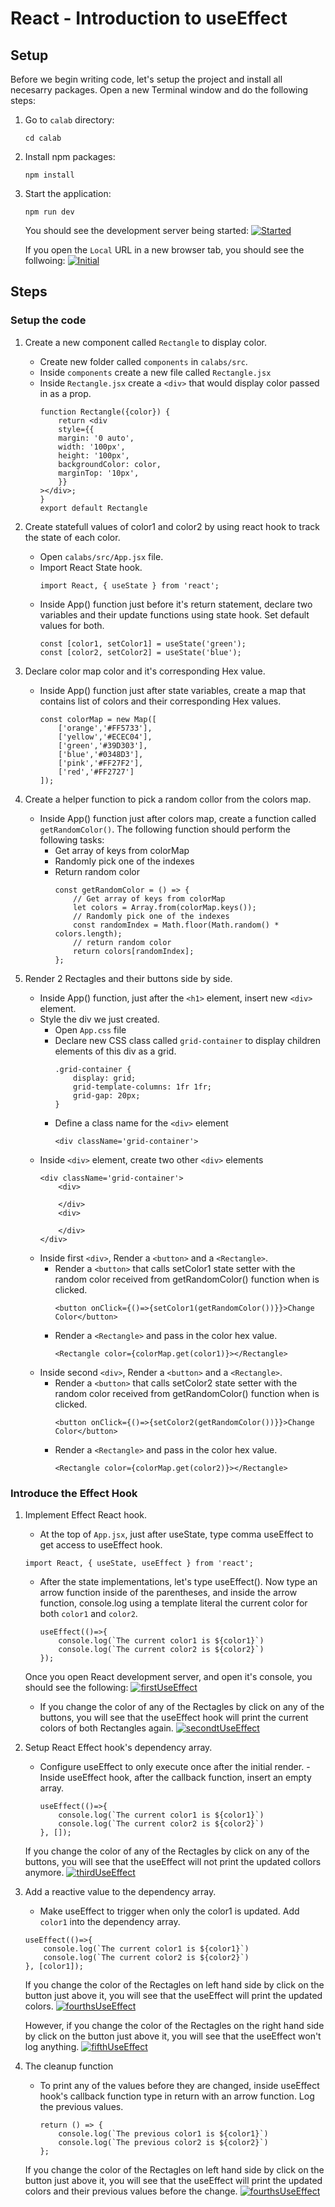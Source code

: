# React - Introduction to useEffect

## Setup 
Before we begin writing code, let's setup the project and install all necesarry packages.
Open a new Terminal window and do the following steps:

1. Go to `calab` directory:
    ```
    cd calab
    ```
2. Install npm packages:
    ```
    npm install
    ```
3. Start the application:
    ```
    npm run dev
    ```
    You should see the development server being started:
    [![Started](resources/started.png)]() 

    If you open the `Local` URL in a new browser tab, you should see the follwoing:
    [![Initial](resources/initial_screen.png)]()    


## Steps 

### Setup the code

1. Create a new component called `Rectangle` to display color.
    -   Create new folder called `components` in `calabs/src`.
    -   Inside `components` create a new file called `Rectangle.jsx`
    -   Inside `Rectangle.jsx` create a `<div>` that would display color passed in as a prop.
        ```
        function Rectangle({color}) {
            return <div
            style={{
            margin: '0 auto',
            width: '100px',
            height: '100px',
            backgroundColor: color,
            marginTop: '10px',
            }}
        ></div>;
        }
        export default Rectangle
        ```

2. Create statefull values of color1 and color2 by using react hook to track the state of each color.
    -   Open `calabs/src/App.jsx` file.
    -   Import React State hook.
        ```
        import React, { useState } from 'react';
        ```
    - Inside App() function just before it's return statement, declare two variables and their update functions using state hook. Set default values for both.
        ```
        const [color1, setColor1] = useState('green');
        const [color2, setColor2] = useState('blue');
        ```

3. Declare color map color and it's corresponding Hex value.
    -   Inside App() function just after state variables, create a map that contains list of colors and their corresponding Hex values.
        ```
        const colorMap = new Map([
            ['orange','#FF5733'],
            ['yellow','#ECEC04'],
            ['green','#39D303'],
            ['blue','#0348D3'],
            ['pink','#FF27F2'],
            ['red','#FF2727']
        ]);
        ```

4. Create a helper function to pick a random collor from the colors map.
    -   Inside App() function just after colors map, create a function called `getRandomColor()`. The following function should perform the following tasks:
        -   Get array of keys from colorMap
        -   Randomly pick one of the indexes
        -   Return random color
            ```
            const getRandomColor = () => {
                // Get array of keys from colorMap
                let colors = Array.from(colorMap.keys());
                // Randomly pick one of the indexes
                const randomIndex = Math.floor(Math.random() * colors.length);
                // return random color
                return colors[randomIndex];
            };
            ```

5. Render 2 Rectagles and their buttons side by side.
    -   Inside App() function, just after the `<h1>` element, insert new `<div>` element. 
    -   Style the div we just created.
        -   Open `App.css` file
        -   Declare new CSS class called `grid-container` to display children elements of this div as a grid.
            ```
            .grid-container {
                display: grid;
                grid-template-columns: 1fr 1fr;
                grid-gap: 20px;
            }
            ```
        -   Define a class name for the `<div>` element
            ```
            <div className='grid-container'>
            ```
    - Inside `<div>` element, create two other `<div>` elements
        ```
        <div className='grid-container'>
            <div>
            
            </div>
            <div>

            </div>
        </div>
        ```
    -   Inside first `<div>`, Render a `<button>` and a `<Rectangle>`. 
        -   Render a `<button>` that calls setColor1 state setter with the random color received from getRandomColor() function when is clicked. 
            ```
            <button onClick={()=>{setColor1(getRandomColor())}}>Change Color</button>
            ```
        -   Render a `<Rectangle>` and pass in the color hex value.
            ```
            <Rectangle color={colorMap.get(color1)}></Rectangle>
            ```
    -   Inside second `<div>`, Render a `<button>` and a `<Rectangle>`. 
        -   Render a `<button>` that calls setColor2 state setter with the random color received from getRandomColor() function when is clicked. 
            ```
            <button onClick={()=>{setColor2(getRandomColor())}}>Change Color</button>
            ```
        -   Render a `<Rectangle>` and pass in the color hex value.
            ```
            <Rectangle color={colorMap.get(color2)}></Rectangle>
            ```

### Introduce the Effect Hook

1. Implement Effect React hook.
    -  At the top of `App.jsx`,  just after useState, type comma useEffect to get access to useEffect hook.
    ```
    import React, { useState, useEffect } from 'react';
    ```

    -   After the state implementations, let's type useEffect(). Now type an arrow function inside of the parentheses, and inside the arrow function, console.log using a template literal the current color for both `color1` and `color2`.
        ```
        useEffect(()=>{
            console.log(`The current color1 is ${color1}`)
            console.log(`The current color2 is ${color2}`)
        });
        ```
    Once you open React development server, and open it's console, you should see the following:
        [![firstUseEffect](resources/useEffect1.png)]()
    - If you change the color of any of the Rectagles by click on any of the buttons, you will see that the useEffect hook will print the current colors of both Rectangles again.
        [![secondtUseEffect](resources/useEffect2.png)]()


2. Setup React Effect hook's dependency array.
    -    Configure useEffect to only execute once after the initial render.
        -   Inside useEffect hook, after the callback function, insert an empty array. 
            ```
            useEffect(()=>{
                console.log(`The current color1 is ${color1}`)
                console.log(`The current color2 is ${color2}`)
            }, []);
            ```
        
    If you change the color of any of the Rectagles by click on any of the buttons, you will see that the useEffect will not print the updated collors anymore.
    [![thirdUseEffect](resources/useEffect3.png)]()

3.  Add a reactive value to the dependency array. 
    -   Make useEffect to trigger when only the color1 is updated. Add `color1` into the dependency array.
    ```
    useEffect(()=>{
        console.log(`The current color1 is ${color1}`)
        console.log(`The current color2 is ${color2}`)
    }, [color1]);
    ```
     If you change the color of the Rectagles on left hand side by click on the button just above it, you will see that the useEffect will  print the updated colors.
    [![fourthsUseEffect](resources/useEffect4.png)]()

    However, if you change the color of the Rectagles on the right hand side by click on the button just above it, you will see that the useEffect won't log anything.
    [![fifthUseEffect](resources/useEffect5.png)]()

4. The cleanup function 
    -   To print any of the values before they are changed, inside useEffect hook's callback function type in return with an arrow function. Log the previous values.
        ```
        return () => {
            console.log(`The previous color1 is ${color1}`)
            console.log(`The previous color2 is ${color2}`)
        };
        ```
    If you change the color of the Rectagles on left hand side by click on the button just above it, you will see that the useEffect will  print the updated colors and their previous values before the change.
    [![fourthsUseEffect](resources/useEffect4.png)]()










